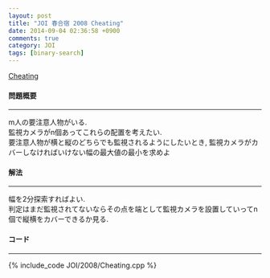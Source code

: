 ```yaml
---
layout: post
title: "JOI 春合宿 2008 Cheating"
date: 2014-09-04 02:36:58 +0900
comments: true
category: JOI
tags: [binary-search]
---
```


[Cheating](http://joisc2008.contest.atcoder.jp/tasks/joisc2008_cheating)

#### 問題概要

****

m人の要注意人物がいる.  
監視カメラがn個あってこれらの配置を考えたい.  
要注意人物が横と縦のどちらでも監視されるようにしたいとき, 監視カメラがカバーしなければいけない幅の最大値の最小を求めよ

#### 解法

****

幅を2分探索すればよい.  
判定はまだ監視されてないならその点を端として監視カメラを設置していってn個で縦横をカバーできるか見る.  


#### コード

****

{% include_code JOI/2008/Cheating.cpp %}
